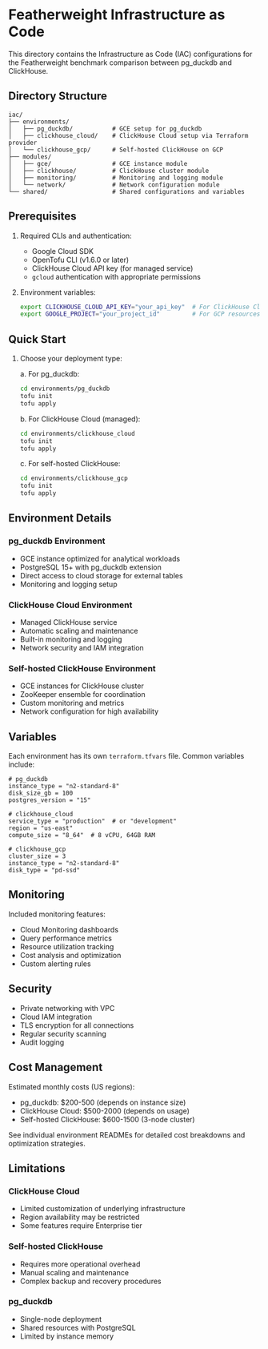 # Featherweight Infrastructure as Code

This directory contains the Infrastructure as Code (IAC) configurations for the Featherweight benchmark comparison between pg_duckdb and ClickHouse.

## Directory Structure

```
iac/
├── environments/
│   ├── pg_duckdb/           # GCE setup for pg_duckdb
│   ├── clickhouse_cloud/    # ClickHouse Cloud setup via Terraform provider
│   └── clickhouse_gcp/      # Self-hosted ClickHouse on GCP
├── modules/
│   ├── gce/                 # GCE instance module
│   ├── clickhouse/          # ClickHouse cluster module
│   ├── monitoring/          # Monitoring and logging module
│   └── network/             # Network configuration module
└── shared/                  # Shared configurations and variables
```

## Prerequisites

1. Required CLIs and authentication:
   - Google Cloud SDK
   - OpenTofu CLI (v1.6.0 or later)
   - ClickHouse Cloud API key (for managed service)
   - `gcloud` authentication with appropriate permissions

2. Environment variables:

   ```bash
   export CLICKHOUSE_CLOUD_API_KEY="your_api_key"  # For ClickHouse Cloud
   export GOOGLE_PROJECT="your_project_id"         # For GCP resources
   ```

## Quick Start

1. Choose your deployment type:

   a. For pg_duckdb:

   ```bash
   cd environments/pg_duckdb
   tofu init
   tofu apply
   ```

   b. For ClickHouse Cloud (managed):

   ```bash
   cd environments/clickhouse_cloud
   tofu init
   tofu apply
   ```

   c. For self-hosted ClickHouse:

   ```bash
   cd environments/clickhouse_gcp
   tofu init
   tofu apply
   ```

## Environment Details

### pg_duckdb Environment

- GCE instance optimized for analytical workloads
- PostgreSQL 15+ with pg_duckdb extension
- Direct access to cloud storage for external tables
- Monitoring and logging setup

### ClickHouse Cloud Environment

- Managed ClickHouse service
- Automatic scaling and maintenance
- Built-in monitoring and logging
- Network security and IAM integration

### Self-hosted ClickHouse Environment

- GCE instances for ClickHouse cluster
- ZooKeeper ensemble for coordination
- Custom monitoring and metrics
- Network configuration for high availability

## Variables

Each environment has its own `terraform.tfvars` file. Common variables include:

```hcl
# pg_duckdb
instance_type = "n2-standard-8"
disk_size_gb = 100
postgres_version = "15"

# clickhouse_cloud
service_type = "production"  # or "development"
region = "us-east"
compute_size = "8_64"  # 8 vCPU, 64GB RAM

# clickhouse_gcp
cluster_size = 3
instance_type = "n2-standard-8"
disk_type = "pd-ssd"
```

## Monitoring

Included monitoring features:

- Cloud Monitoring dashboards
- Query performance metrics
- Resource utilization tracking
- Cost analysis and optimization
- Custom alerting rules

## Security

- Private networking with VPC
- Cloud IAM integration
- TLS encryption for all connections
- Regular security scanning
- Audit logging

## Cost Management

Estimated monthly costs (US regions):

- pg_duckdb: $200-500 (depends on instance size)
- ClickHouse Cloud: $500-2000 (depends on usage)
- Self-hosted ClickHouse: $600-1500 (3-node cluster)

See individual environment READMEs for detailed cost breakdowns and optimization strategies.

## Limitations

### ClickHouse Cloud

- Limited customization of underlying infrastructure
- Region availability may be restricted
- Some features require Enterprise tier

### Self-hosted ClickHouse

- Requires more operational overhead
- Manual scaling and maintenance
- Complex backup and recovery procedures

### pg_duckdb

- Single-node deployment
- Shared resources with PostgreSQL
- Limited by instance memory

